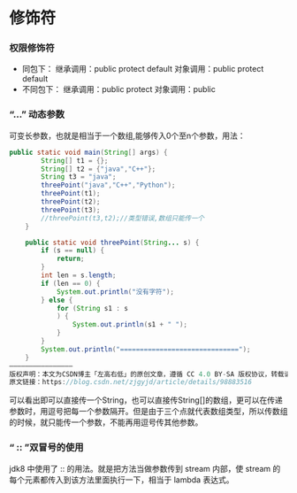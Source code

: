 # 修饰符

### 权限修饰符

- 同包下：
  继承调用：public protect default
  对象调用：public protect default
- 不同包下：
  继承调用：public protect
  对象调用：public

### “…” 动态参数

可变长参数，也就是相当于一个数组,能够传入0个至n个参数，用法：

```java
public static void main(String[] args) {
        String[] t1 = {};
        String[] t2 = {"java","C++"};
        String t3 = "java";
        threePoint("java","C++","Python");
        threePoint(t1);
        threePoint(t2);
        threePoint(t3);
        //threePoint(t3,t2);//类型错误,数组只能传一个
    }

    public static void threePoint(String... s) {
        if (s == null) {
            return;
        }
        int len = s.length;
        if (len == 0) {
            System.out.println("没有字符");
        } else {
            for (String s1 : s
            ) {
                System.out.println(s1 + " ");
            }
        }
        System.out.println("==============================");
    }
————————————————
版权声明：本文为CSDN博主「左高右低」的原创文章，遵循 CC 4.0 BY-SA 版权协议，转载请附上原文出处链接及本声明。
原文链接：https://blog.csdn.net/zjgyjd/article/details/98883516
```

可以看出即可以直接传一个String，也可以直接传String[]的数组，更可以在传递参数时，用逗号把每一个参数隔开。但是由于三个点就代表数组类型，所以传数组的时候，就只能传一个参数，不能再用逗号传其他参数。

### “ :: ”双冒号的使用

jdk8 中使用了 :: 的用法。就是把方法当做参数传到 stream 内部，使 stream 的每个元素都传入到该方法里面执行一下，相当于 lambda 表达式。